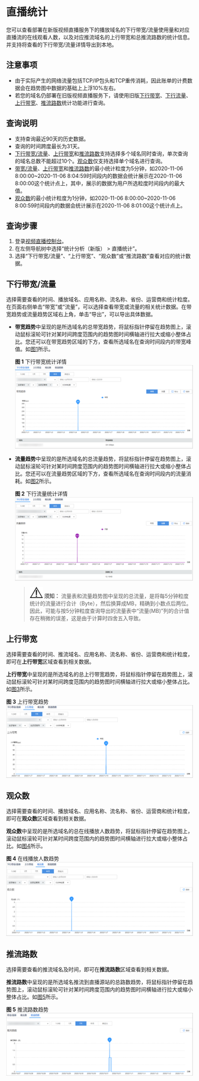 # 直播统计<a name="live_01_0062"></a>

您可以查看部署在新版视频直播服务下的播放域名的下行带宽/流量使用量和对应直播流的在线观看人数，以及对应推流域名的上行带宽和总推流路数的统计信息。并支持将查看的下行带宽/流量详情导出到本地。

## 注意事项<a name="section16390171121115"></a>

-   由于实际产生的网络流量包括TCP/IP包头和TCP重传消耗，因此账单的计费数据会在趋势图中数据的基础上上浮10%左右。
-   若您的域名仍部署在旧版视频直播服务下，请使用旧版[下行带宽](下行带宽.md)、[下行流量](下行流量.md)、[上行带宽](上行带宽.md)、[推流路数](推流路数.md)统计功能进行查询。

## 查询说明<a name="section27988827"></a>

-   支持查询最近90天的历史数据。
-   查询的时间跨度最长为31天。
-   [下行带宽/流量](#section328212582115)、[上行带宽](#section2116312227)和[推流路数](#section911243131514)支持选择多个域名同时查询，单次查询的域名总数不能超过10个。[观众数](#section5250481047)仅支持选择单个域名进行查询。
-   [带宽/流量](#section328212582115)、[上行带宽](#section2116312227)和[推流路数](#section911243131514)的最小统计粒度为5分钟，如2020-11-06 8:00:00\~2020-11-06 8:04:59时间段内的数据会统计展示在2020-11-06 8:00:00这个统计点上，其中，展示的数据为用户所选粒度时间段内的最大值。
-   [观众数](#section5250481047)的最小统计粒度为1分钟，如2020-11-06 8:00:00\~2020-11-06 8:00:59时间段内的数据会统计展示在2020-11-06 8:01:00这个统计点上。

## 查询步骤<a name="section017714252114"></a>

1.  登录[视频直播控制台](https://console.huaweicloud.com/live)。
2.  在左侧导航树中选择“统计分析（新版） \> 直播统计”。
3.  选择“下行带宽/流量”、“上行带宽”、“观众数”或“推流路数”查看对应的统计数据。

## 下行带宽/流量<a name="section328212582115"></a>

选择需要查看的时间、播放域名、应用名称、流名称、省份、运营商和统计粒度。在页面右侧单击“带宽”或“流量”，可以选择查看带宽或流量的相关统计数据。在带宽趋势或流量趋势区域右上角，单击“导出”，可以导出具体数据。

-   **带宽趋势**中呈现的是所选域名的总带宽趋势，将鼠标指针停留在趋势图上，滚动鼠标滚轮可针对某时间跨度范围内的趋势图时间横轴进行拉大或缩小整体占比。您还可以在带宽趋势区域的下方，查看所选域名在查询时间段内的带宽峰值。如[图1](#fig2888101910138)所示。

    **图 1**  下行带宽统计详情<a name="fig2888101910138"></a>  
    ![](figures/下行带宽统计详情.png "下行带宽统计详情")

-   **流量趋势**中呈现的是所选域名的总流量趋势，将鼠标指针停留在趋势图上，滚动鼠标滚轮可针对某时间跨度范围内的趋势图时间横轴进行拉大或缩小整体占比。您还可以在流量趋势区域的下方，查看所选域名在查询时间段内的流量消耗。如[图2](#fig88881196137)所示。

    **图 2**  下行流量统计详情<a name="fig88881196137"></a>  
    ![](figures/下行流量统计详情.png "下行流量统计详情")

    >![](public_sys-resources/icon-notice.gif) **须知：** 
    >流量表和流量趋势图中呈现的总流量，是将每5分钟粒度统计的流量进行合计（Byte），然后换算成MB，精确到小数点后两位。因此，可能与按5分钟粒度查询导出的流量表中“流量\(MB\)”列的合计值存在稍微的误差，这是由于计算时四舍五入导致。


## 上行带宽<a name="section2116312227"></a>

选择需要查看的时间、推流域名、应用名称、流名称、省份、运营商和统计粒度，即可在**上行带宽**区域查看到相关数据。

**上行带宽**中呈现的是所选域名的总上行带宽趋势，将鼠标指针停留在趋势图上，滚动鼠标滚轮可针对某时间跨度范围内的趋势图时间横轴进行拉大或缩小整体占比。如[图3](#fig10296020192215)所示。

**图 3**  上行带宽趋势<a name="fig10296020192215"></a>  
![](figures/上行带宽趋势-4.png "上行带宽趋势-4")

## 观众数<a name="section5250481047"></a>

选择需要查看的时间、播放域名、应用名称、流名称、省份、运营商和统计粒度，即可在**观众数**区域查看到相关数据。

**观众数**中呈现的是所选域名的总在线播放人数趋势，将鼠标指针停留在趋势图上，滚动鼠标滚轮可针对某时间跨度范围内的趋势图时间横轴进行拉大或缩小整体占比。如[图4](#fig211492004917)所示。

**图 4**  在线播放人数趋势<a name="fig211492004917"></a>  
![](figures/在线播放人数趋势.png "在线播放人数趋势")

## 推流路数<a name="section911243131514"></a>

选择需要查看的推流域名及时间，即可在**推流路数**区域查看到相关数据。

**推流路数**中呈现的是所选域名推流到直播源站的总路数趋势，将鼠标指针停留在趋势图上，滚动鼠标滚轮可针对某时间跨度范围内的趋势图时间横轴进行拉大或缩小整体占比。如[图5](#fig815085617529)所示。

**图 5**  推流路数趋势<a name="fig815085617529"></a>  
![](figures/推流路数趋势-5.png "推流路数趋势-5")

